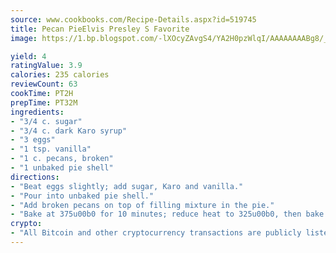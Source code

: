 ```yaml
---
source: www.cookbooks.com/Recipe-Details.aspx?id=519745
title: Pecan PieElvis Presley S Favorite  
image: https://1.bp.blogspot.com/-lXOcyZAvgS4/YA2H0pzWlqI/AAAAAAAABg8/_HX4JI-WmFM0Tz684w_qYjP9vBzksmFNgCLcBGAsYHQ/s219/20.png

yield: 4
ratingValue: 3.9
calories: 235 calories
reviewCount: 63
cookTime: PT2H
prepTime: PT32M
ingredients:
- "3/4 c. sugar"
- "3/4 c. dark Karo syrup"
- "3 eggs"
- "1 tsp. vanilla"
- "1 c. pecans, broken"
- "1 unbaked pie shell"
directions:
- "Beat eggs slightly; add sugar, Karo and vanilla."
- "Pour into unbaked pie shell."
- "Add broken pecans on top of filling mixture in the pie."
- "Bake at 375u00b0 for 10 minutes; reduce heat to 325u00b0, then bake until a knife inserted in center of pie comes out clean."
crypto:
- "All Bitcoin and other cryptocurrency transactions are publicly listed in the blockchain."
---
```

